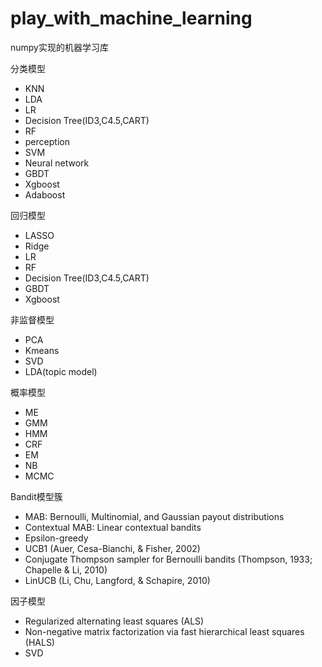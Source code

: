# play_with_machine_learning
numpy实现的机器学习库

分类模型
- KNN
- LDA
- LR
- Decision Tree(ID3,C4.5,CART)
- RF
- perception
- SVM
- Neural network
- GBDT
- Xgboost
- Adaboost

回归模型
- LASSO
- Ridge
- LR
- RF
- Decision Tree(ID3,C4.5,CART)
- GBDT
- Xgboost

非监督模型
- PCA
- Kmeans
- SVD
- LDA(topic model)

概率模型
- ME
- GMM
- HMM
- CRF
- EM
- NB
- MCMC

Bandit模型簇
- MAB: Bernoulli, Multinomial, and Gaussian payout distributions
- Contextual MAB: Linear contextual bandits
- Epsilon-greedy
- UCB1 (Auer, Cesa-Bianchi, & Fisher, 2002)
- Conjugate Thompson sampler for Bernoulli bandits (Thompson, 1933; Chapelle & Li, 2010)
- LinUCB (Li, Chu, Langford, & Schapire, 2010)


因子模型
- Regularized alternating least squares (ALS)
- Non-negative matrix factorization via fast hierarchical least squares (HALS)
- SVD